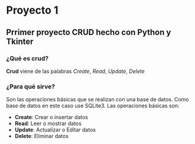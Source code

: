# Proyecto 1

## Prrimer proyecto CRUD hecho con Python y Tkinter

### ¿Qué es crud?
**Crud** viene de las palabras _Create_, _Read_, _Update_, _Delete_

### ¿Para qué sirve?
Son las operaciones básicas que se realizan con una base de datos. Como base de datos en este caso use SQLite3.
Las operaciones básicas son:
- **Create**: Crear o insertar datos
- **Read**: Leer o mostrar datos
- **Update**: Actualizar o Editar datos
- **Delete**: Eliminar datos
